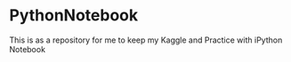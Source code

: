 # PythonNotebook
This is as a repository for me to keep my Kaggle and Practice with iPython Notebook